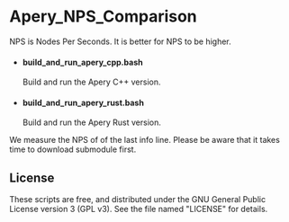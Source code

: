 # Apery_NPS_Comparison

NPS is Nodes Per Seconds.
It is better for NPS to be higher.

- #### build_and_run_apery_cpp.bash
  Build and run the Apery C++ version.

- #### build_and_run_apery_rust.bash
  Build and run the Apery Rust version.

We measure the NPS of of the last info line.
Please be aware that it takes time to download submodule first.

## License

These scripts are free, and distributed under the GNU General Public License version 3 (GPL v3).
See the file named "LICENSE" for details.
